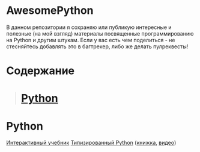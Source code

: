 # AwesomePython
В данном репозитории я сохраняю или публикую интересные и полезные (на мой взгляд) материалы посвященные программированию на Python и другим штукам. Если у вас есть чем поделиться - не стесняйтесь добавлять это в багтрекер, либо же делать пулреквесты!

# Содержание
> # [Python](Python)

# Python
[Интерактивный учебник](https://pythontutor.ru/)
[Типизированный Python](https://to.digital/typed-python/) ([книжка](https://t.me/t0digital/151), [видео](https://www.youtube.com/watch?v=dKxiHlZvULQ))
